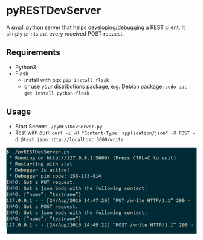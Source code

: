 # pyRESTDevServer
A small python server that helps developing/debugging a REST client. It simply prints out every received POST request.

## Requirements
* Python3
* Flask
  * install with pip: `pip install flask`
  * or use your distributions package, e.g. Debian package: `sudo apt-get install python-flask`
  
## Usage
* Start Server: `./pyRESTDevServer.py`
* Test with curl: `curl -i -H "Content-Type: application/json" -X POST -d @test.json http://localhost:5000/write`

![Image that shows an example.](example.png "Example output of pyRESTDevServer.py.")
